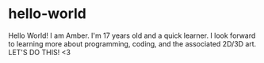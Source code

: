 # hello-world
Hello World!
I am Amber. I'm 17 years old and a quick learner. 
I look forward to learning more about programming, coding, and the associated 2D/3D art.
LET'S DO THIS! <3
